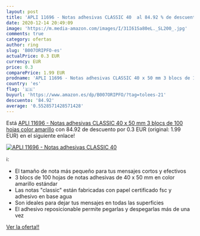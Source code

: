 ```yaml
---
layout: post
title: 'APLI 11696 - Notas adhesivas CLASSIC 40  al 84.92 % de descuento'
date: 2020-12-14 20:49:09
image: 'https://m.media-amazon.com/images/I/31I61Sa80eL._SL200_.jpg'
comments: true
category: ofertas
author: ring
slug: 'B007ORIPFO-es'
actualPrice: 0.3 EUR
currency: EUR
price: 0.3
comparePrice: 1.99 EUR
prodname: 'APLI 11696 - Notas adhesivas CLASSIC 40 x 50 mm 3 blocs de 100 hojas color amarillo'
country: 'es'
flag: '🇪🇸'
buyurl: 'https://www.amazon.es/dp/B007ORIPFO/?tag=tolees-21'
descuento: '84.92'
average: '0.5528571428571428'
---
```


Está [APLI 11696 - Notas adhesivas CLASSIC 40 x 50 mm 3 blocs de 100 hojas color amarillo](https://www.amazon.es/dp/B007ORIPFO/?tag=tolees-21) con 84.92 de descuento por 0.3 EUR (original: 1.99 EUR) en el siguiente enlace!

[![APLI 11696 - Notas adhesivas CLASSIC 40 ](https://m.media-amazon.com/images/I/31I61Sa80eL._SL200_.jpg)](https://www.amazon.es/dp/B007ORIPFO/?tag=tolees-21)

ℹ️:

- El tamaño de nota más pequeño para tus mensajes cortos y efectivos
- 3 blocs de 100 hojas de notas adhesivas de 40 x 50 mm en color amarillo estándar
- Las notas "classic" están fabricadas con papel certificado fsc y adhesivo en base agua
- Son ideales para dejar tus mensajes en todas las superficies
- El adhesivo reposicionable permite pegarlas y despegarlas más de una vez

[Ver la oferta!!](https://www.amazon.es/dp/B007ORIPFO/?tag=tolees-21)
